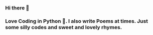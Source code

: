 ### Hi there 👋
### Love Coding in Python :snake:. I also write Poems at times. Just some silly codes and sweet and lovely rhymes.
<!--
**om-01/om-01** is a ✨ _special_ ✨ repository because its `README.md` (this file) appears on your GitHub profile.

Here are some ideas to get you started:
:snake:
- 🔭 I’m currently working on ...
- 🌱 I’m currently learning ...
- 👯 I’m looking to collaborate on ...
- 🤔 I’m looking for help with ...
- 💬 Ask me about ...
- 📫 How to reach me: ...
- 😄 Pronouns: ...
- ⚡ Fun fact: ...
-->
